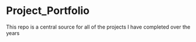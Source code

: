 # Project_Portfolio
This repo is a central source for all of the projects I have completed over the years
